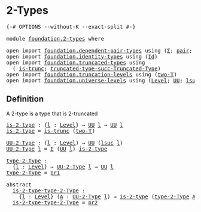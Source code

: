 # 2-Types

<pre class="Agda"><a id="20" class="Symbol">{-#</a> <a id="24" class="Keyword">OPTIONS</a> <a id="32" class="Pragma">--without-K</a> <a id="44" class="Pragma">--exact-split</a> <a id="58" class="Symbol">#-}</a>

<a id="63" class="Keyword">module</a> <a id="70" href="foundation.2-types.html" class="Module">foundation.2-types</a> <a id="89" class="Keyword">where</a>

<a id="96" class="Keyword">open</a> <a id="101" class="Keyword">import</a> <a id="108" href="foundation.dependent-pair-types.html" class="Module">foundation.dependent-pair-types</a> <a id="140" class="Keyword">using</a> <a id="146" class="Symbol">(</a><a id="147" href="foundation-core.dependent-pair-types.html#515" class="Record">Σ</a><a id="148" class="Symbol">;</a> <a id="150" href="foundation-core.dependent-pair-types.html#588" class="InductiveConstructor">pair</a><a id="154" class="Symbol">;</a> <a id="156" href="foundation-core.dependent-pair-types.html#605" class="Field">pr1</a><a id="159" class="Symbol">;</a> <a id="161" href="foundation-core.dependent-pair-types.html#617" class="Field">pr2</a><a id="164" class="Symbol">)</a>
<a id="166" class="Keyword">open</a> <a id="171" class="Keyword">import</a> <a id="178" href="foundation.identity-types.html" class="Module">foundation.identity-types</a> <a id="204" class="Keyword">using</a> <a id="210" class="Symbol">(</a><a id="211" href="foundation-core.identity-types.html#1767" class="Datatype">Id</a><a id="213" class="Symbol">)</a>
<a id="215" class="Keyword">open</a> <a id="220" class="Keyword">import</a> <a id="227" href="foundation.truncated-types.html" class="Module">foundation.truncated-types</a> <a id="254" class="Keyword">using</a>
  <a id="262" class="Symbol">(</a> <a id="264" href="foundation-core.truncated-types.html#1741" class="Function">is-trunc</a><a id="272" class="Symbol">;</a> <a id="274" href="foundation-core.truncated-types.html#2702" class="Function">truncated-type-succ-Truncated-Type</a><a id="308" class="Symbol">)</a>
<a id="310" class="Keyword">open</a> <a id="315" class="Keyword">import</a> <a id="322" href="foundation.truncation-levels.html" class="Module">foundation.truncation-levels</a> <a id="351" class="Keyword">using</a> <a id="357" class="Symbol">(</a><a id="358" href="foundation-core.truncation-levels.html#563" class="Function">two-𝕋</a><a id="363" class="Symbol">)</a>
<a id="365" class="Keyword">open</a> <a id="370" class="Keyword">import</a> <a id="377" href="foundation.universe-levels.html" class="Module">foundation.universe-levels</a> <a id="404" class="Keyword">using</a> <a id="410" class="Symbol">(</a><a id="411" href="Agda.Primitive.html#597" class="Postulate">Level</a><a id="416" class="Symbol">;</a> <a id="418" href="foundation-core.universe-levels.html#235" class="Primitive">UU</a><a id="420" class="Symbol">;</a> <a id="422" href="Agda.Primitive.html#780" class="Primitive">lsuc</a><a id="426" class="Symbol">)</a>
</pre>
## Definition

A 2-type is a type that is 2-truncated

<pre class="Agda"><a id="is-2-type"></a><a id="492" href="foundation.2-types.html#492" class="Function">is-2-type</a> <a id="502" class="Symbol">:</a> <a id="504" class="Symbol">{</a><a id="505" href="foundation.2-types.html#505" class="Bound">l</a> <a id="507" class="Symbol">:</a> <a id="509" href="Agda.Primitive.html#597" class="Postulate">Level</a><a id="514" class="Symbol">}</a> <a id="516" class="Symbol">→</a> <a id="518" href="foundation-core.universe-levels.html#235" class="Primitive">UU</a> <a id="521" href="foundation.2-types.html#505" class="Bound">l</a> <a id="523" class="Symbol">→</a> <a id="525" href="foundation-core.universe-levels.html#235" class="Primitive">UU</a> <a id="528" href="foundation.2-types.html#505" class="Bound">l</a>
<a id="530" href="foundation.2-types.html#492" class="Function">is-2-type</a> <a id="540" class="Symbol">=</a> <a id="542" href="foundation-core.truncated-types.html#1741" class="Function">is-trunc</a> <a id="551" class="Symbol">(</a><a id="552" href="foundation-core.truncation-levels.html#563" class="Function">two-𝕋</a><a id="557" class="Symbol">)</a>

<a id="UU-2-Type"></a><a id="560" href="foundation.2-types.html#560" class="Function">UU-2-Type</a> <a id="570" class="Symbol">:</a> <a id="572" class="Symbol">(</a><a id="573" href="foundation.2-types.html#573" class="Bound">l</a> <a id="575" class="Symbol">:</a> <a id="577" href="Agda.Primitive.html#597" class="Postulate">Level</a><a id="582" class="Symbol">)</a> <a id="584" class="Symbol">→</a> <a id="586" href="foundation-core.universe-levels.html#235" class="Primitive">UU</a> <a id="589" class="Symbol">(</a><a id="590" href="Agda.Primitive.html#780" class="Primitive">lsuc</a> <a id="595" href="foundation.2-types.html#573" class="Bound">l</a><a id="596" class="Symbol">)</a>
<a id="598" href="foundation.2-types.html#560" class="Function">UU-2-Type</a> <a id="608" href="foundation.2-types.html#608" class="Bound">l</a> <a id="610" class="Symbol">=</a> <a id="612" href="foundation-core.dependent-pair-types.html#515" class="Record">Σ</a> <a id="614" class="Symbol">(</a><a id="615" href="foundation-core.universe-levels.html#235" class="Primitive">UU</a> <a id="618" href="foundation.2-types.html#608" class="Bound">l</a><a id="619" class="Symbol">)</a> <a id="621" href="foundation.2-types.html#492" class="Function">is-2-type</a>

<a id="type-2-Type"></a><a id="632" href="foundation.2-types.html#632" class="Function">type-2-Type</a> <a id="644" class="Symbol">:</a>
  <a id="648" class="Symbol">{</a><a id="649" href="foundation.2-types.html#649" class="Bound">l</a> <a id="651" class="Symbol">:</a> <a id="653" href="Agda.Primitive.html#597" class="Postulate">Level</a><a id="658" class="Symbol">}</a> <a id="660" class="Symbol">→</a> <a id="662" href="foundation.2-types.html#560" class="Function">UU-2-Type</a> <a id="672" href="foundation.2-types.html#649" class="Bound">l</a> <a id="674" class="Symbol">→</a> <a id="676" href="foundation-core.universe-levels.html#235" class="Primitive">UU</a> <a id="679" href="foundation.2-types.html#649" class="Bound">l</a>
<a id="681" href="foundation.2-types.html#632" class="Function">type-2-Type</a> <a id="693" class="Symbol">=</a> <a id="695" href="foundation-core.dependent-pair-types.html#605" class="Field">pr1</a>

<a id="700" class="Keyword">abstract</a>
  <a id="is-2-type-type-2-Type"></a><a id="711" href="foundation.2-types.html#711" class="Function">is-2-type-type-2-Type</a> <a id="733" class="Symbol">:</a>
    <a id="739" class="Symbol">{</a><a id="740" href="foundation.2-types.html#740" class="Bound">l</a> <a id="742" class="Symbol">:</a> <a id="744" href="Agda.Primitive.html#597" class="Postulate">Level</a><a id="749" class="Symbol">}</a> <a id="751" class="Symbol">(</a><a id="752" href="foundation.2-types.html#752" class="Bound">A</a> <a id="754" class="Symbol">:</a> <a id="756" href="foundation.2-types.html#560" class="Function">UU-2-Type</a> <a id="766" href="foundation.2-types.html#740" class="Bound">l</a><a id="767" class="Symbol">)</a> <a id="769" class="Symbol">→</a> <a id="771" href="foundation.2-types.html#492" class="Function">is-2-type</a> <a id="781" class="Symbol">(</a><a id="782" href="foundation.2-types.html#632" class="Function">type-2-Type</a> <a id="794" href="foundation.2-types.html#752" class="Bound">A</a><a id="795" class="Symbol">)</a>
  <a id="799" href="foundation.2-types.html#711" class="Function">is-2-type-type-2-Type</a> <a id="821" class="Symbol">=</a> <a id="823" href="foundation-core.dependent-pair-types.html#617" class="Field">pr2</a>
</pre>
